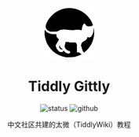 <div align="center">
    <img src="profile/img/cat-logo.png" height="100">
</div>

<h1 align="center">Tiddly Gittly </h1>

<div align="center">

<img src="https://img.shields.io/badge/Maintain-Yes-blueviolet.svg?style=flat-square&logo=Chakra-Ui&color=90E59A&logoColor=green" alt="status" >
<img src="https://img.shields.io/badge/Github-Yes-green.svg?style=flat-square&logo=github&label=Github&logoColor=cyan" alt="github">

</div>

<p align="center">
中文社区共建的太微（TiddlyWiki）教程
</p>
